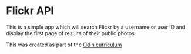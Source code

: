 # Flickr API

This is a simple app which will search Flickr by a username or user ID and display the first page of results of their public photos.

This was created as part of the [Odin curriculum](https://www.theodinproject.com/lessons/ruby-on-rails-flickr-api)
